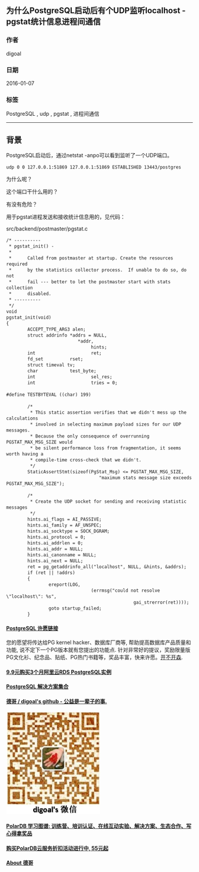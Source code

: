 ## 为什么PostgreSQL启动后有个UDP监听localhost - pgstat统计信息进程间通信  
                                      
### 作者                                                                                   
digoal                                 
                                        
### 日期                                   
2016-01-07                                
                                    
### 标签                                 
PostgreSQL , udp , pgstat , 进程间通信                  
                                      
----                                
                                         
## 背景                               
PostgreSQL启动后，通过netstat -anpo可以看到监听了一个UDP端口。  
  
```  
udp 0 0 127.0.0.1:51869 127.0.0.1:51869 ESTABLISHED 13443/postgres  
```  
  
为什么呢？  
  
这个端口干什么用的？  
  
有没有危险？  
  
用于pgstat进程发送和接收统计信息用的，见代码：  
  
src/backend/postmaster/pgstat.c  
  
```  
/* ----------  
 * pgstat_init() -  
 *  
 *      Called from postmaster at startup. Create the resources required  
 *      by the statistics collector process.  If unable to do so, do not  
 *      fail --- better to let the postmaster start with stats collection  
 *      disabled.  
 * ----------  
 */  
void  
pgstat_init(void)  
{  
        ACCEPT_TYPE_ARG3 alen;  
        struct addrinfo *addrs = NULL,  
                           *addr,  
                                hints;  
        int                     ret;  
        fd_set          rset;  
        struct timeval tv;  
        char            test_byte;  
        int                     sel_res;  
        int                     tries = 0;  
  
#define TESTBYTEVAL ((char) 199)  
  
        /*  
         * This static assertion verifies that we didn't mess up the calculations  
         * involved in selecting maximum payload sizes for our UDP messages.  
         * Because the only consequence of overrunning PGSTAT_MAX_MSG_SIZE would  
         * be silent performance loss from fragmentation, it seems worth having a  
         * compile-time cross-check that we didn't.  
         */  
        StaticAssertStmt(sizeof(PgStat_Msg) <= PGSTAT_MAX_MSG_SIZE,  
                                   "maximum stats message size exceeds PGSTAT_MAX_MSG_SIZE");  
  
        /*  
         * Create the UDP socket for sending and receiving statistic messages  
         */  
        hints.ai_flags = AI_PASSIVE;  
        hints.ai_family = AF_UNSPEC;  
        hints.ai_socktype = SOCK_DGRAM;  
        hints.ai_protocol = 0;  
        hints.ai_addrlen = 0;  
        hints.ai_addr = NULL;  
        hints.ai_canonname = NULL;  
        hints.ai_next = NULL;  
        ret = pg_getaddrinfo_all("localhost", NULL, &hints, &addrs);  
        if (ret || !addrs)  
        {  
                ereport(LOG,  
                                (errmsg("could not resolve \"localhost\": %s",  
                                                gai_strerror(ret))));  
                goto startup_failed;  
        }  
```  
  
  
  
  
  
  
  
  
  
  
  
  
  
  
  
  
  
  
  
  
  
  
  
  
  
  
  
  
  
  
  
  
  
  
  
  
  
  
  
  
  
  
  
  
  
  
  
  
  
  
  
  
  
  
  
  
  
  
  
  
  
  
  
  
  
  
  
  
  
  
  
  
  
  
#### [PostgreSQL 许愿链接](https://github.com/digoal/blog/issues/76 "269ac3d1c492e938c0191101c7238216")
您的愿望将传达给PG kernel hacker、数据库厂商等, 帮助提高数据库产品质量和功能, 说不定下一个PG版本就有您提出的功能点. 针对非常好的提议，奖励限量版PG文化衫、纪念品、贴纸、PG热门书籍等，奖品丰富，快来许愿。[开不开森](https://github.com/digoal/blog/issues/76 "269ac3d1c492e938c0191101c7238216").  
  
  
#### [9.9元购买3个月阿里云RDS PostgreSQL实例](https://www.aliyun.com/database/postgresqlactivity "57258f76c37864c6e6d23383d05714ea")
  
  
#### [PostgreSQL 解决方案集合](https://yq.aliyun.com/topic/118 "40cff096e9ed7122c512b35d8561d9c8")
  
  
#### [德哥 / digoal's github - 公益是一辈子的事.](https://github.com/digoal/blog/blob/master/README.md "22709685feb7cab07d30f30387f0a9ae")
  
  
![digoal's wechat](../pic/digoal_weixin.jpg "f7ad92eeba24523fd47a6e1a0e691b59")
  
  
#### [PolarDB 学习图谱: 训练营、培训认证、在线互动实验、解决方案、生态合作、写心得拿奖品](https://www.aliyun.com/database/openpolardb/activity "8642f60e04ed0c814bf9cb9677976bd4")
  
  
#### [购买PolarDB云服务折扣活动进行中, 55元起](https://www.aliyun.com/activity/new/polardb-yunparter?userCode=bsb3t4al "e0495c413bedacabb75ff1e880be465a")
  
  
#### [About 德哥](https://github.com/digoal/blog/blob/master/me/readme.md "a37735981e7704886ffd590565582dd0")
  
